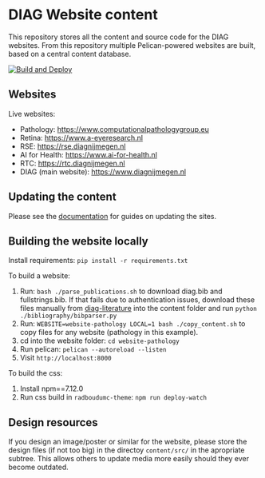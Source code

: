 # DIAG Website content

This repository stores all the content and source code for the DIAG websites. From this repository multiple Pelican-powered websites are built, based on a central content database.

[![Build and Deploy](https://github.com/DIAGNijmegen/website-content/workflows/Build%20and%20Deploy/badge.svg)](https://github.com/DIAGNijmegen/website-content/actions)


## Websites

Live websites:

- Pathology: https://www.computationalpathologygroup.eu
- Retina: https://www.a-eyeresearch.nl
- RSE: https://rse.diagnijmegen.nl
- AI for Health: https://www.ai-for-health.nl
- RTC: https://rtc.diagnijmegen.nl
- DIAG (main website): https://www.diagnijmegen.nl

## Updating the content

Please see the [documentation](https://github.com/DIAGNijmegen/website-content/tree/master/docs) for guides on updating the sites.

## Building the website locally

Install requirements: `pip install -r requirements.txt`

To build a website: 
1. Run: `bash ./parse_publications.sh` to download diag.bib and fullstrings.bib. If that fails due to authentication issues, download these files manually from [diag-literature](https://github.com/DIAGNijmegen/diag-literature) into the content folder and run `python ./bibliography/bibparser.py`
2. Run: `WEBSITE=website-pathology LOCAL=1 bash ./copy_content.sh` to copy files for any website (pathology in this example).
3. cd into the website folder: `cd website-pathology`
4. Run pelican: `pelican --autoreload --listen`
5. Visit `http://localhost:8000`

To build the css:
1. Install npm==7.12.0 
2. Run css build in `radboudumc-theme`: `npm run deploy-watch`

## Design resources

If you design an image/poster or similar for the website, please store the
design files (if not too big) in the directoy `content/src/` in the apropriate
subtree. This allows others to update media more easily should they ever become
outdated.
